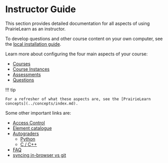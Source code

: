 # Instructor Guide

This section provides detailed documentation for all aspects of using PrairieLearn as an instructor.

To develop questions and other course content on your own computer, see the [local installation guide](../installing.md).

Learn more about configuring the four main aspects of your course:

- [Courses](../course/index.md)
- [Course Instances](../courseInstance.md)
- [Assessments](../assessment/index.md)
- [Questions](../question.md)

!!! tip

    For a refresher of what these aspects are, see the [PrairieLearn concepts](../concepts/index.md).

Some other important links are:

- [Access Control](../accessControl/index.md)
- [Element catalogue](../elements.md)
- [Autograders](../externalGrading.md)
  - [Python](../python-grader/index.md)
  - [C / C++](../c-grader/index.md)
- [FAQ](../faq.md)
- [syncing in-browser vs git](../sync.md)
